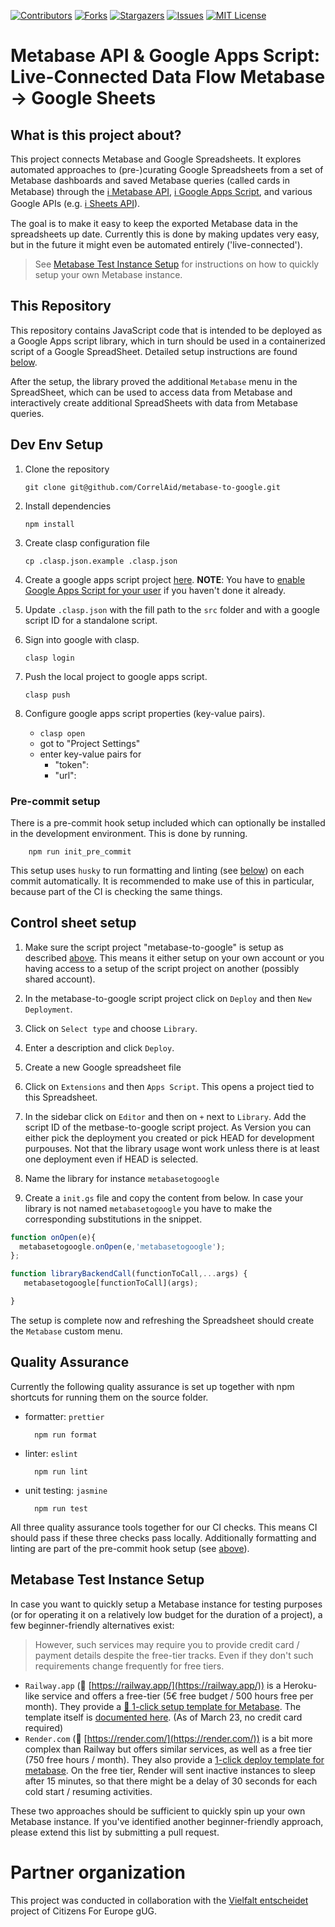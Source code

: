 [![Contributors][contributors-shield]][contributors-url]
[![Forks][forks-shield]][forks-url]
[![Stargazers][stars-shield]][stars-url]
[![Issues][issues-shield]][issues-url]
[![MIT License][license-shield]][license-url]

# Metabase API & Google Apps Script: Live-Connected Data Flow Metabase -> Google Sheets

## What is this project about?

This project connects Metabase and Google Spreadsheets. It explores
automated approaches to (pre-)curating Google Spreadsheets from a set of Metabase dashboards and
saved Metabase queries (called cards in Metabase) through the
[ℹ️ Metabase API](https://www.metabase.com/docs/latest/api-documentation),
[ℹ️ Google Apps Script](https://developers.google.com/apps-script), and various Google APIs
(e.g. [ℹ️ Sheets API](https://developers.google.com/sheets/api)).

The goal is to make it easy to keep the exported Metabase data in the spreadsheets up date.
Currently this is done by making updates very easy, but in the future it might even be automated entirely ('live-connected').

> See [Metabase Test Instance Setup](#metabase-test-instance-setup) for instructions on how to quickly setup your own Metabase instance.

## This Repository

This repository contains JavaScript code that is intended to be deployed as a Google Apps script library, which in turn should be used in a containerized script of a Google SpreadSheet. Detailed setup instructions are found [below](#control-sheet-setup).

After the setup, the library proved the additional `Metabase` menu in the SpreadSheet, which can be used to access data from Metabase and interactively create additional SpreadSheets with data from Metabase queries.

## Dev Env Setup

1.  Clone the repository

        git clone git@github.com/CorrelAid/metabase-to-google.git

1.  Install dependencies

        npm install

1.  Create clasp configuration file

        cp .clasp.json.example .clasp.json

1.  Create a google apps script project [here](https://script.google.com/home). **NOTE**: You have to [enable Google Apps Script for your user](https://script.google.com/home/usersettings) if you haven't done it already.

1.  Update `.clasp.json` with the fill path to the `src` folder and with a google script ID for a
    standalone script.

1.  Sign into google with clasp.

        clasp login

1.  Push the local project to google apps script.

        clasp push

1.  Configure google apps script properties (key-value pairs).

    - `clasp open`
    - got to "Project Settings"
    - enter key-value pairs for
      - "token": <your metabase session token>
      - "url": <url of the metabase instance>

### Pre-commit setup

There is a pre-commit hook setup included which can optionally be installed in the development
environment. This is done by running.

        npm run init_pre_commit

This setup uses `husky` to run formatting and linting (see [below](#quality-assurance)) on each
commit automatically. It is recommended to make use of this in particular, because part of the
CI is checking the same things.

## Control sheet setup

1. Make sure the script project "metabase-to-google" is setup as described [above](#dev-env-setup).
   This means it either setup on your own account or you having access to a setup of the script project on
   another (possibly shared account).

1. In the metabase-to-google script project click on `Deploy` and then `New Deployment`.

1. Click on `Select type` and choose `Library`.

1. Enter a description and click `Deploy`.

1. Create a new Google spreadsheet file

1. Click on `Extensions` and then `Apps Script`. This opens a project tied to this Spreadsheet.

1. In the sidebar click on `Editor` and then on `+` next to `Library`. Add the script ID of the metbase-to-google
   script project. As Version you can either pick the deployment you created or pick HEAD for development purpouses.
   Not that the library usage wont work unless there is at least one deployment even if HEAD is selected.

1. Name the library for instance `metabasetogoogle`

1. Create a `init.gs` file and copy the content from below. In case your library is not named
   `metabasetogoogle` you have to make the corresponding substitutions in the snippet.

```JavaScript
function onOpen(e){
  metabasetogoogle.onOpen(e,'metabasetogoogle');
};

function libraryBackendCall(functionToCall,...args) {
   metabasetogoogle[functionToCall](args);

}
```

The setup is complete now and refreshing the Spreadsheet should create the `Metabase` custom
menu.

## Quality Assurance

Currently the following quality assurance is set up together with npm shortcuts for running
them on the source folder.

- formatter: `prettier`

        npm run format

- linter: `eslint`

        npm run lint

- unit testing: `jasmine`

        npm run test

All three quality assurance tools together for our CI checks. This means CI should pass if
these three checks pass locally. Additionally formatting and linting are part of the pre-commit hook
setup (see [above](#pre-commit-setup)).

## Metabase Test Instance Setup

In case you want to quickly setup a Metabase instance for testing purposes (or for operating it on a relatively low budget for the duration of a project), a few beginner-friendly alternatives exist:

> However, such services may require you to provide credit card / payment details despite the free-tier tracks. Even if they don't such requirements change frequently for free tiers.

- `Railway.app` (🔗 [https://railway.app/](https://railway.app/)) is a Heroku-like service and offers a free-tier (5€ free budget / 500 hours free per month). They provide a [🔗 1-click setup template for Metabase](https://railway.app/new/template/L22H6p). The template itself is [documented here](https://railway.app/template/L22H6p). (As of March 23, no credit card required)
- `Render.com` (🔗 [https://render.com/](https://render.com/)) is a bit more complex than Railway but offers similar services, as well as a free tier (750 free hours / month). They also provide a [1-click deploy template for metabase](https://render.com/docs/deploy-metabase). On the free tier, Render will sent inactive instances to sleep after 15 minutes, so that there might be a delay of 30 seconds for each cold start / resuming activities.

These two approaches should be sufficient to quickly spin up your own Metabase instance. If you've identified another beginner-friendly approach, please extend this list by submitting a pull request.

# Partner organization

This project was conducted in collaboration with the [Vielfalt entscheidet](https://citizensforeurope.org/advocating_for_inclusion_page/) project of Citizens For Europe gUG. 

[contributors-shield]: https://img.shields.io/github/contributors/CorrelAid/metabase-to-google.svg?style=for-the-badge
[contributors-url]: https://github.com/CorrelAid/metabase-to-google/graphs/contributors
[forks-shield]: https://img.shields.io/github/forks/CorrelAid/metabase-to-google.svg?style=for-the-badge
[forks-url]: https://github.com/CorrelAid/metabase-to-google/network/members
[stars-shield]: https://img.shields.io/github/stars/CorrelAid/metabase-to-google.svg?style=for-the-badge
[stars-url]: https://github.com/CorrelAid/metabase-to-google/stargazers
[issues-shield]: https://img.shields.io/github/issues/CorrelAid/metabase-to-google.svg?style=for-the-badge
[issues-url]: https://github.com/CorrelAid/metabase-to-google/issues
[license-shield]: https://img.shields.io/github/license/CorrelAid/metabase-to-google.svg?style=for-the-badge
[license-url]: https://github.com/CorrelAid/metabase-to-google/blob/master/LICENSE

